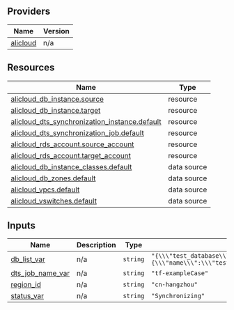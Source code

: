 <!-- BEGIN_TF_DOCS -->
## Providers

| Name | Version |
|------|---------|
| <a name="provider_alicloud"></a> [alicloud](#provider\_alicloud) | n/a |

## Resources

| Name | Type |
|------|------|
| [alicloud_db_instance.source](https://registry.terraform.io/providers/hashicorp/alicloud/latest/docs/resources/db_instance) | resource |
| [alicloud_db_instance.target](https://registry.terraform.io/providers/hashicorp/alicloud/latest/docs/resources/db_instance) | resource |
| [alicloud_dts_synchronization_instance.default](https://registry.terraform.io/providers/hashicorp/alicloud/latest/docs/resources/dts_synchronization_instance) | resource |
| [alicloud_dts_synchronization_job.default](https://registry.terraform.io/providers/hashicorp/alicloud/latest/docs/resources/dts_synchronization_job) | resource |
| [alicloud_rds_account.source_account](https://registry.terraform.io/providers/hashicorp/alicloud/latest/docs/resources/rds_account) | resource |
| [alicloud_rds_account.target_account](https://registry.terraform.io/providers/hashicorp/alicloud/latest/docs/resources/rds_account) | resource |
| [alicloud_db_instance_classes.default](https://registry.terraform.io/providers/hashicorp/alicloud/latest/docs/data-sources/db_instance_classes) | data source |
| [alicloud_db_zones.default](https://registry.terraform.io/providers/hashicorp/alicloud/latest/docs/data-sources/db_zones) | data source |
| [alicloud_vpcs.default](https://registry.terraform.io/providers/hashicorp/alicloud/latest/docs/data-sources/vpcs) | data source |
| [alicloud_vswitches.default](https://registry.terraform.io/providers/hashicorp/alicloud/latest/docs/data-sources/vswitches) | data source |

## Inputs

| Name | Description | Type | Default | Required |
|------|-------------|------|---------|:--------:|
| <a name="input_db_list_var"></a> [db\_list\_var](#input\_db\_list\_var) | n/a | `string` | `"{\\\"test_database\\\":{\\\"name\\\":\\\"test_database\\\",\\\"all\\\":true,\\\"state\\\":\\\"normal\\\"}}"` | no |
| <a name="input_dts_job_name_var"></a> [dts\_job\_name\_var](#input\_dts\_job\_name\_var) | n/a | `string` | `"tf-exampleCase"` | no |
| <a name="input_region_id"></a> [region\_id](#input\_region\_id) | n/a | `string` | `"cn-hangzhou"` | no |
| <a name="input_status_var"></a> [status\_var](#input\_status\_var) | n/a | `string` | `"Synchronizing"` | no |
<!-- END_TF_DOCS -->    